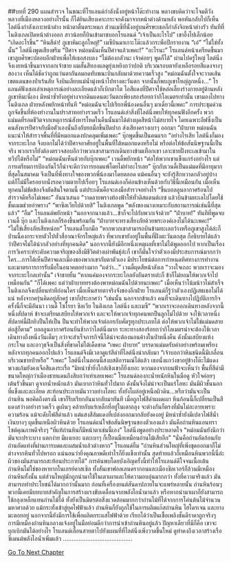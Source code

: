 ##บทที่ 290 แผนสำรวจ
ในขณะที่โรแลนด์กำลังนั่งอยู่หน้าโต๊ะทำงาน พลางขบคิดว่าจะโจมตีวังหลวงที่เมืองหลวงอย่างไรนั้น ก็ได้ยินเสียงเคาะกระจกดังมาจากหน้าต่างด้านหลัง
พอหันกลับไปก็เห็นไลต์นิ่งกำลังเกาะหน้าต่าง หน้าตาตื่นตระหนก ส่วนเมซีที่นั่งอยู่บนศีรษะเธอก็กำลังจิกหน้าต่างรัว
ทันทีที่ไนติงเกลเปิดหน้าต่างออก สาวน้อยก็บินเข้ามาซบอกโรแลนด์
“เจ้าเป็นอะไรไป” เขาอึ้งไปเล็กน้อย “เกิดอะไรขึ้น”
“หินสีดำ! ภูเขาหิมะลูกใหญ่!” เมซีบินมาเกาะโต๊ะแล้วกระพือปีกรายงาน
“เอ๋”
“ไม่ใช่ทั้งนั้น” ไลต์นิ่งพูดเสียงขรึม “ปีศาจ หม่อมฉันเห็นปีศาจแล้วเพคะ!”
“อะไรนะ” โรแลนด์หน้าเครียดขึ้นมา เขาลูบศีรษะปลอบอีกฝ่ายเพื่อให้เธอสงบลง “ไม่ต้องกลัวนะ เจ้าค่อยๆ พูดก็ได้”
ผ่านไปครู่ใหญ่ ไลต์นิ่งจึงเงยหน้าขึ้นมาจากอกเจ้าชาย ผมสั้นสีทองแลดูยุ่งเหยิงกว่าปกติ บริเวณรอบตายังเหลือรอยสีแดงจางๆ สองวง เห็นได้ชัดว่าถูกแว่นตากันลมกดทับขณะบินกลับมาด้วยความเร็วสูง “หม่อมฉันตั้งใจจะวาดเส้นเขตแดนของป่าเร้นลับ จึงบินเลียบแม่น้ำมุ่งหน้าไปทางตะวันตก จากนั้นก็พบภูเขาใหญ่ลูกหนึ่ง...”
โรแลนด์ฟังเธอเล่าเหตุการณ์อย่างละเอียดแล้วก็เบิกตาโต ไอสีแดงที่ปีศาจใช้หล่อเลี้ยงร่างกายอยู่ด้านหลังภูเขาหิมะนี่เอง มิหนำซ้ำยังอยู่ห่างจากดินแดนตะวันตกเพียงสองร้อยกว่ากิโลเมตรเท่านั้น
เขามองไปทางไนติงเกล ฝ่ายหลังพยักหน้าทันที “หม่อมฉันจะไปเรียกพี่น้องคนอื่นๆ มาเดี๋ยวนี้เพคะ”
การประชุมด่วนถูกจัดขึ้นที่ห้องทำงานในปราสาทอย่างรวดเร็ว
โรแลนด์เล่าสิ่งที่ไลต์นิ่งพบให้ทุกคนฟังอีกครั้ง พวกแม่มดที่รอดชีวิตจากเหตุการณ์สังหารโหดในคืนนั้นมาได้ต่างผุดสีหน้าไม่สบายใจ โดยเฉพาะลีฟซึ่งเป็นคนสังหารปีศาจกับมือตัวเองนั้นถึงกับยกมือขึ้นปิดปาก ส่งเสียงครางเบาๆ ออกมา
“ฝ่าบาท หม่อมฉันแนะนำให้สำรวจพื้นที่ที่มีหมอกแดงปกคลุมเพิ่มเพคะ” บุ๊กพูดขึ้นเป็นคนแรก
“อย่างไรเสีย ไลต์นิ่งก็มองจากระยะไกล จึงบอกไม่ได้ว่าปีศาจอาศัยอยู่ในพื้นที่ใต้หมอกแดงหรือไม่ หรือต่อให้ข้อสันนิษฐานนี้เป็นจริง พวกเราก็ยังต้องตรวจสอบอีกว่าพวกเขาสามารถเดินทางข้ามเทือกเขา เลาะชายฝั่งทะเลเข้ามาในทวีปได้หรือไม่”
“หม่อมฉันเห็นด้วยกับบุ๊กเพคะ” เวนดี้พยักหน้า “ต่อให้พวกเขาแข็งแกร่งอย่างไร แต่การเตรียมการป้องกันไว้ก็น่าจะดีกว่าการยอมแพ้โดยไม่ทำอะไรเลย”
บุ๊กกับเวนดี้เป็นแม่มดที่มีอายุมากที่สุดในสมาคม จึงเป็นที่พึ่งทางใจของพวกพี่น้องมาโดยตลอด แม้คนอื่นๆ จะยังรู้สึกหวาดกลัวอยู่บ้าง แต่ก็ไม่มีใครอยากนั่งรอความตายไปเรื่อยๆ
โรแลนด์เองก็ค่อนข้างเห็นด้วยกับวิธีนี้เหมือนกัน เมื่อเห็นทุกคนไม่ขัดข้องจึงตัดสินใจตามนี้ แต่ประเด็นคือจะลงมือสำรวจอย่างไร
“ขึ้นบอลลูนอากาศร้อนไปสำรวจดีหรือไม่เพคะ” อันนาเสนอ “วาดลายพรางท้องฟ้าให้ทั่วดิสแตนต์เกซ แล้วบินข้ามทะเลไปโดยใช้ชั้นเมฆช่วยอำพราง”
“พาซิลเวียไปด้วยสิ” ไนติงเกลพูด “พลังของนางเหมาะกับสถานการณ์เช่นนี้ที่สุดแล้ว”
“อืม” โรแลนด์พยักหน้า “นอกจากนางแล้ว...ข้าก็จะไปกับพวกเจ้าด้วย”
“ฝ่าบาท!” ทันทีที่พูดจบ เวนดี้ บุ๊ก และไนติงเกลก็ร้องขึ้นพร้อมกัน “ฝ่าบาทจะทรงเสี่ยงภัยด้วยพระองค์เองไม่ได้นะเพคะ!”
“ไม่ใช่เสี่ยงภัยเสียหน่อย” โรแลนด์โบกมือ “หากพวกเขาสามารถบินข้ามทะเลกว้างหรือภูเขาสูงได้ล่ะก็ ป่านนี้คงกระจายตัวไปทั่วสี่อาณาจักรใหญ่แล้ว ที่พวกเขายังอยู่ในพื้นที่ฝั่งตะวันตกสุด ก็อธิบายได้แล้วว่าปีศาจไม่ได้น่ากลัวอย่างที่ทุกคนคิด”
นอกจากนี้ยังมีอีกหนึ่งเหตุผลที่เขาไม่ได้พูดออกไป หากเป็นเรื่องการวิเคราะห์ระดับความเจริญของสิ่งมีชีวิตต่างเผ่าพันธุ์ล่ะก็ เขาก็มั่นใจว่าตัวเองมีประสบการณ์มากกว่าใคร...การได้เห็นปีศาจและเมืองของพวกเขากับตาตัวเอง มีประโยชน์ต่อการกำหนดทิศทางการทำงานและมาตรการการรับมือในอนาคตอย่างมาก
“แต่ว่า...” เวนดี้ผุดสีหน้าลังเล
“วางใจเถอะ พวกเราจะมองจากระยะไกลเท่านั้น” เจ้าชายยิ้ม “หากแค่มองจากระยะไกลยังอันตรายล่ะก็ ข้าก็ไม่ยอมให้พวกเจ้าไปเหมือนกัน”
“ก็ได้เพคะ แต่ว่าฝ่าบาททรงต้องพาหม่อมฉันไปด้วยนะเพคะ” เมื่อเห็นว่าโน้มน้าวไม่สำเร็จ ไนติงเกลจึงเปลี่ยนท่าทีก่อนใคร
เมื่อเห็นสายตาจริงจังของอีกฝ่าย โรแลนด์ก็รู้ว่าตัวเองปฏิเสธเธอไม่ได้แน่ หลังจากครุ่นคิดอยู่สักครู่ เขาก็ประกาศว่า “เช่นนั้น นอกจากข้าแล้ว คนที่จะเดินทางไปฏิบัติภารกิจครั้งนี้ก็จะมีอันนา เวนดี้ โซโรยา ซิลเวีย ไนติงเกล ไลต์นิ่ง และเมซี”
“พวกเราจะออกเดินทางหลังจากนี้หนึ่งสัปดาห์ ข้าจะเตรียมเสบียงให้พวกเจ้า และจะให้พวกเจ้าทุกคนพกปืนลูกโม่ไปด้วย จงใช้เวลาหนึ่งสัปดาห์นี้ฝึกยิงปืนให้เป็น ปืนจะทำให้พวกเจ้าต่อกรกับศัตรูทุกประเภทได้ ต่อให้พวกเจ้าไม่ใช่แม่มดสายต่อสู้ก็ตาม”
บอลลูนอากาศร้อนบินช้ากว่าไลต์นิ่งมาก ระยะทางสองร้อยกว่ากิโลเมตรน่าจะต้องใช้เวลาเดินทางถึงหนึ่งวันเต็มๆ กว่าจะสำเร็จภารกิจนี้ได้น่าจะต้องนอนค้างในป่าหนึ่งคืน ดังนั้นเสบียงแห้ง กระโจม และอาวุธจึงเป็นสิ่งที่ขาดไม่ได้เด็ดขาด
“เพคะ ฝ่าบาท” บรรดาแม่มดรับคำอย่างพร้อมเพรียง
หลังจากทุกคนออกไปแล้ว โรแลนด์จึงมีเวลาดูแร่สีดำที่ไลต์นิ่งนำกลับมา
“เจ้าบอกว่าหินชนิดนี้มีเกลื่อนบริเวณชายป่าหรือ”
“เพคะ” ไลต์นิ่งในตอนนี้สงบสติอารมณ์ได้แล้ว เธอนั่งแกว่งขาอยู่ข้างโต๊ะไม้แดง พวงแก้มยังคงเจือสีแดงระเรื่อ “มิหนำซ้ำยิ่งใกล้เชิงเขาก็ยิ่งเยอะ หากมองจากบนฟ้าจะเห็นว่า พื้นที่สีดำมีขนาดใหญ่กว่าเมืองชายแดนถึงสิบกว่าเท่าเลยเพคะ”
โรแลนด์ลองกะน้ำหนักหินในมือดู หัวใจค่อยๆ เต้นรัวขึ้นมา
ดูจากน้ำหนักแล้ว มันเบากว่าหินทั่วไปมาก ดังนั้นจึงไม่น่าจะเป็นแร่โลหะ มันมีผิวชั้นนอกที่แข็งและละเอียด สะท้อนประกายมันวาวอย่างโลหะ ทั้งยังโผล่อยู่เหนือผิวดิน...หรือว่ามันจะเป็นถ่านหิน
พอคิดถึงตรงนี้ เขาก็รีบเรียกอันนากลับมาทันที
เมื่อถูกไฟสีดำแผดเผา หินก้อนนี้ก็เปลี่ยนเป็นสีแดงสว่างอย่างรวดเร็ว ดูเผินๆ คล้ายกับแร่เหล็กที่อยู่ในเตาถลุง จะต่างกันก็ตรงที่มันไม่ละลายเพราะความร้อน แม้จะดับไฟสีดำแล้ว แต่แสงสีส้มแดงที่เปล่งออกมากลับยังคงอยู่ มิหนำซ้ำยังมีเปลวไฟสีน้ำเงินบางๆ ผุดขึ้นเหนือผิวหินด้วย
โรแลนด์แน่ใจข้อสันนิษฐานของตัวเองแล้ว มันคือถ่านหินแอนทราไซต์คุณภาพดีจริงๆ
“ที่แท้ถ่านหินก็มีหน้าตาเช่นนี้เอง” ไลต์นิ่งพูดอย่างประหลาดใจ “หม่อมฉันยังนึกว่ามันจะเปราะบาง แตกง่าย มีผงเยอะ แตะเบาๆ ก็เปื้อนมือเหมือนถ่านไม้เสียอีก”
“นั่นคือถ่านอัดก้อนกับถ่านอัดแท่งที่ผ่านการบดและผสมน้ำแล้วต่างหาก” โรแลนด์ยิ้ม “ถ่านหินส่วนใหญ่ที่เพิ่งขุดออกมาก็ไม่ต่างจากหินทั่วไปหรอก แน่นอนว่ายิ่งคุณภาพดีเท่าไรก็ยิ่งแข็งเท่านั้น สุดท้ายแล้วก็เหมือนหินพวกนี้นี่ล่ะ ผิวของมันสามารถสะท้อนประกายได้”
การค้นพบโดยบังเอิญครั้งนี้ทำให้โรแลนด์ดีใจจนเนื้อเต้น
ถ่านหินไม่ใช่ของหายากในเกรย์คาสเซิล ทั้งสันเขาฟอลเลนดรากอนและเมืองซิลเวอร์ก็ล้วนมีเหมืองถ่านหินทั้งนั้น แต่ส่วนใหญ่มักถูกนำมาใช้ในเตาเผาและให้ความอบอุ่นมากกว่า ทั้งที่ความจริงแล้ว มันสามารถทำประโยชน์ได้มากกว่านั้นมาก ก่อนที่เครื่องยนต์สันดาปภายในจะแพร่หลายนั้น ถ่านหินร้อนๆ พวกนี้เคยมีบทบาทสำคัญในการสร้างแรงขับเคลื่อนจากพลังไอน้ำมาแล้ว หรือหากนำมาเผาก็ยังสามารถใช้ถลุงเหล็กแทนถ่านไม้ได้ ทั้งยังเป็นมิตรต่อสิ่งแวดล้อมมากกว่าถ่านไม้ที่ได้จากการโค่นต้นไม้จำนวนมหาศาลด้วย แม้กระทั่งเข้าสู่ยุคไฟฟ้าแล้ว ถ่านหินก็ยังถูกใช้ในการผลิตแก๊สถ่านหิน ไฮโดรเจน และยางมะตอยอยู่ นอกจากนี้ยังมีการใช้เพื่อผลิตกระแสไฟฟ้าด้วย เรียกได้ว่าเป็นเชื้อเพลิงชั้นดีราคาถูกจริงๆ
การมีเหมืองถ่านหินกลางแจ้งอยู่ในมือย่อมดีกว่าการนำเข้าถ่านหินอยู่แล้ว ปัญหาเดียวที่มีก็คือ เขาจะบุกเบิกมันได้อย่างไร
โรแลนด์เลื่อนสายตาไปยังแผนที่ที่ไลต์นิ่งเพิ่งวาดขึ้นใหม่
ดูท่าคงถึงเวลาสร้างเรือซีเมนต์พลังไอน้ำเพิ่มแล้ว
........................................


[Go To Next Chapter]( ./203.md)